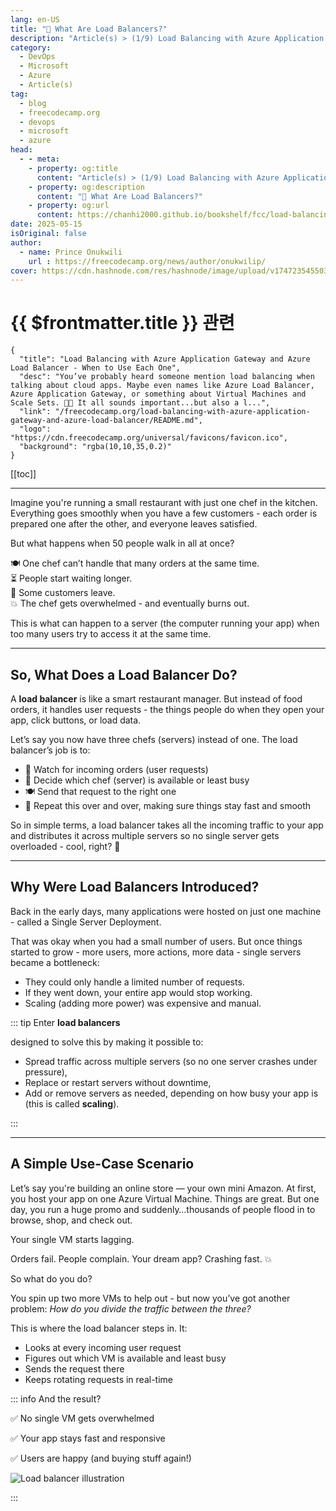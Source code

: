 ```yaml
---
lang: en-US
title: "🧊 What Are Load Balancers?"
description: "Article(s) > (1/9) Load Balancing with Azure Application Gateway and Azure Load Balancer - When to Use Each One"
category:
  - DevOps
  - Microsoft
  - Azure
  - Article(s)
tag:
  - blog
  - freecodecamp.org
  - devops
  - microsoft
  - azure
head:
  - - meta:
    - property: og:title
      content: "Article(s) > (1/9) Load Balancing with Azure Application Gateway and Azure Load Balancer - When to Use Each One"
    - property: og:description
      content: "🧊 What Are Load Balancers?"
    - property: og:url
      content: https://chanhi2000.github.io/bookshelf/fcc/load-balancing-with-azure-application-gateway-and-azure-load-balancer/what-are-load-balancers.html
date: 2025-05-15
isOriginal: false
author:
  - name: Prince Onukwili
    url : https://freecodecamp.org/news/author/onukwilip/
cover: https://cdn.hashnode.com/res/hashnode/image/upload/v1747235455030/cb82bfb4-8d7b-47e5-ab31-126906f60b40.png
---
```


# {{ $frontmatter.title }} 관련

```component VPCard
{
  "title": "Load Balancing with Azure Application Gateway and Azure Load Balancer - When to Use Each One",
  "desc": "You’ve probably heard someone mention load balancing when talking about cloud apps. Maybe even names like Azure Load Balancer, Azure Application Gateway, or something about Virtual Machines and Scale Sets. 😵‍💫 It all sounds important...but also a l...",
  "link": "/freecodecamp.org/load-balancing-with-azure-application-gateway-and-azure-load-balancer/README.md",
  "logo": "https://cdn.freecodecamp.org/universal/favicons/favicon.ico",
  "background": "rgba(10,10,35,0.2)"
}
```

[[toc]]

---

<SiteInfo
  name="Load Balancing with Azure Application Gateway and Azure Load Balancer - When to Use Each One"
  desc="You’ve probably heard someone mention load balancing when talking about cloud apps. Maybe even names like Azure Load Balancer, Azure Application Gateway, or something about Virtual Machines and Scale Sets. 😵‍💫 It all sounds important...but also a l..."
  url="https://freecodecamp.org/news/load-balancing-with-azure-application-gateway-and-azure-load-balancer#heading-what-are-load-balancers"
  logo="https://cdn.freecodecamp.org/universal/favicons/favicon.ico"
  preview="https://cdn.hashnode.com/res/hashnode/image/upload/v1747235455030/cb82bfb4-8d7b-47e5-ab31-126906f60b40.png"/>

Imagine you're running a small restaurant with just one chef in the kitchen. Everything goes smoothly when you have a few customers - each order is prepared one after the other, and everyone leaves satisfied.

But what happens when 50 people walk in all at once?

🍽️ One chef can’t handle that many orders at the same time.  
⏳ People start waiting longer.  
😤 Some customers leave.  
💥 The chef gets overwhelmed - and eventually burns out.

This is what can happen to a server (the computer running your app) when too many users try to access it at the same time.

---

## So, What Does a Load Balancer Do?

A **load balancer** is like a smart restaurant manager. But instead of food orders, it handles user requests - the things people do when they open your app, click buttons, or load data.

Let’s say you now have three chefs (servers) instead of one. The load balancer’s job is to:

- 👀 Watch for incoming orders (user requests)
- 🧠 Decide which chef (server) is available or least busy
- 🍽️ Send that request to the right one
- 🔁 Repeat this over and over, making sure things stay fast and smooth

So in simple terms, a load balancer takes all the incoming traffic to your app and distributes it across multiple servers so no single server gets overloaded - cool, right? 🙂

---

## Why Were Load Balancers Introduced?

Back in the early days, many applications were hosted on just one machine - called a Single Server Deployment.

That was okay when you had a small number of users. But once things started to grow - more users, more actions, more data - single servers became a bottleneck:

- They could only handle a limited number of requests.
- If they went down, your entire app would stop working.
- Scaling (adding more power) was expensive and manual.

::: tip Enter <strong>load balancers</strong>

designed to solve this by making it possible to:

- Spread traffic across multiple servers (so no one server crashes under pressure),
- Replace or restart servers without downtime,
- Add or remove servers as needed, depending on how busy your app is (this is called **scaling**).

:::

---

## A Simple Use-Case Scenario

Let’s say you're building an online store — your own mini Amazon. At first, you host your app on one Azure Virtual Machine. Things are great. But one day, you run a huge promo and suddenly…thousands of people flood in to browse, shop, and check out.

Your single VM starts lagging.

Orders fail. People complain. Your dream app? Crashing fast. 💥

So what do you do?

You spin up two more VMs to help out - but now you’ve got another problem: *How do you divide the traffic between the three?*

This is where the load balancer steps in. It:

- Looks at every incoming user request
- Figures out which VM is available and least busy
- Sends the request there
- Keeps rotating requests in real-time

::: info And the result?

✅ No single VM gets overwhelmed  

✅ Your app stays fast and responsive  

✅ Users are happy (and buying stuff again!)

![Load balancer illustration](https://cdn.hashnode.com/res/hashnode/image/upload/v1746980088916/41be330b-8d5b-4709-b07d-3f1a19d641e7.png)

:::
